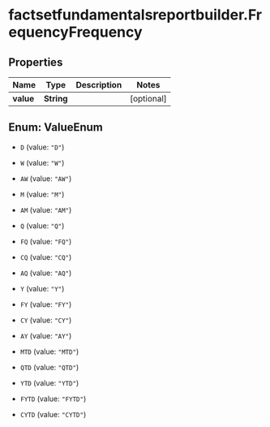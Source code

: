 # factsetfundamentalsreportbuilder.FrequencyFrequency

## Properties

Name | Type | Description | Notes
------------ | ------------- | ------------- | -------------
**value** | **String** |  | [optional] 



## Enum: ValueEnum


* `D` (value: `"D"`)

* `W` (value: `"W"`)

* `AW` (value: `"AW"`)

* `M` (value: `"M"`)

* `AM` (value: `"AM"`)

* `Q` (value: `"Q"`)

* `FQ` (value: `"FQ"`)

* `CQ` (value: `"CQ"`)

* `AQ` (value: `"AQ"`)

* `Y` (value: `"Y"`)

* `FY` (value: `"FY"`)

* `CY` (value: `"CY"`)

* `AY` (value: `"AY"`)

* `MTD` (value: `"MTD"`)

* `QTD` (value: `"QTD"`)

* `YTD` (value: `"YTD"`)

* `FYTD` (value: `"FYTD"`)

* `CYTD` (value: `"CYTD"`)




